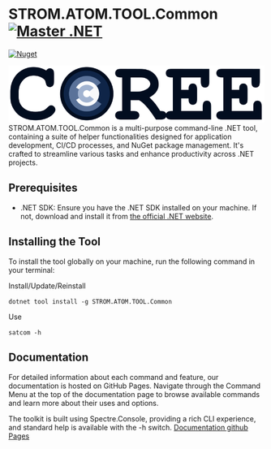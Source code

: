 # STROM.ATOM.TOOL.Common [![Master .NET](https://github.com/carsten-riedel/Coree.NETWindows/actions/workflows/dotnet-master.yml/badge.svg?branch=master)](https://github.com/carsten-riedel/STROM.ATOM.TOOL.Common/actions/workflows/dotnet-master.yml) 

[![Nuget](https://img.shields.io/nuget/v/STROM.ATOM.TOOL.Common?label=NuGet&labelColor=004880&logo=NuGet&logoColor=white)](https://www.nuget.org/packages/STROM.ATOM.TOOL.Common)

![brand](https://raw.githubusercontent.com/carsten-riedel/Coree.DotnetTool.ToolKit/master/images/brand.png)
STROM.ATOM.TOOL.Common is a multi-purpose command-line .NET tool, containing a suite of helper functionalities designed for application development, CI/CD processes, and NuGet package management. It's crafted to streamline various tasks and enhance productivity across .NET projects.

## Prerequisites
- .NET SDK: Ensure you have the .NET SDK installed on your machine. If not, download and install it from [the official .NET website](https://dotnet.microsoft.com/download).

## Installing the Tool
To install the tool globally on your machine, run the following command in your terminal:

Install/Update/Reinstall
```
dotnet tool install -g STROM.ATOM.TOOL.Common
```

Use
```
satcom -h
```

## Documentation
For detailed information about each command and feature, our documentation is hosted on GitHub Pages. Navigate through the Command Menu at the top of the documentation page to browse available commands and learn more about their uses and options.

The toolkit is built using Spectre.Console, providing a rich CLI experience, and standard help is available with the -h switch.
[Documentation github Pages](https://carsten-riedel.github.io/STROM.ATOM.TOOL.Common)